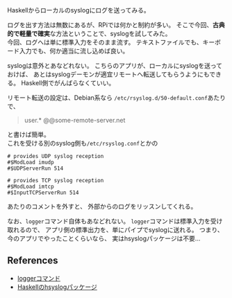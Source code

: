 Haskellからローカルのsyslogにログを送ってみる。

ログを出す方法は無数にあるが、RPiでは何かと制約が多い。
そこで今回、**古典的で軽量で確実**な方法ということで、syslogを試してみた。  
今回、ログへは単に標準入力をそのまま流す。
テキストファイルでも、キーボード入力でも、何か適当に流し込めば良い。

syslogは意外とあなどれない。
こちらのアプリが、ローカルにsyslogを送っておけば、
あとはsyslogデーモンが適宜リモートへ転送してもらうようにもできる。
Haskell側でがんばらなくていい。

リモート転送の設定は、Debian系なら
`/etc/rsyslog.d/50-default.conf`あたりで、
> user.* @@some-remote-server.net

と書けば簡単。  
これを受ける別のsyslog側も`/etc/rsyslog.conf`とかの

    # provides UDP syslog reception
    #$ModLoad imudp
    #$UDPServerRun 514

    # provides TCP syslog reception
    #$ModLoad imtcp
    #$InputTCPServerRun 514
あたりのコメントを外すと、
外部からのログをリッスンしてくれる。

なお、`logger`コマンド自体もあなどれない。
`logger`コマンドは標準入力を受け取れるので、
アプリ側の標準出力を、単にパイプでsyslogに送れる。
つまり、今のアプリでやったことくらいなら、
実はhsyslogパッケージは不要…

## References
- [loggerコマンド](http://man7.org/linux/man-pages/man1/logger.1.html)
- [Haskellのhsyslogパッケージ](http://hackage.haskell.org/package/hsyslog-4/docs/System-Posix-Syslog.html#g:3)